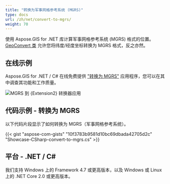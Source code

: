 ```yaml
---
title: "转换为军事网格参考系统 (MGRS)"
type: docs
url: /zh/net/convert-to-mgrs/
weight: 70
---
```


使用 Aspose.GIS for .NET 库计算军事网格参考系统 (MGRS) 格式的位置。 [GeoConvert 类](https://reference.aspose.com/gis/net/aspose.gis/geoconvert) 允许您将纬度/经度坐标转换为 MGRS 格式，反之亦然。

## **在线示例**

Aspose.GIS for .NET / C# 在线免费提供 ["转换为 MGRS"](https://products.aspose.app/gis/coordinates/convert-to-mgrs) 应用程序，您可以在其中调查其功能和工作质量。

![MGRS 到 {Extension2} 转换器应用](coordinates.png)

## **代码示例 - 转换为 MGRS**

以下代码片段显示了如何转换为 MGRS（军事网格参考系统）。

{{< gist "aspose-com-gists" "10f3783b9581d10bc69dbada42705d2c" "Showcase-CSharp-convert-to-mgrs.cs" >}}

## **平台 - .NET / C#**

我们支持 Windows 上的 Framework 4.7 或更高版本，以及 Windows 或 Linux 上的 .NET Core 2.0 或更高版本。
